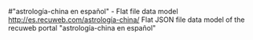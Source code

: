 #"astrología-china en español" - Flat file data model
http://es.recuweb.com/astrología-china/
Flat JSON file data model of the recuweb portal "astrología-china en español"
